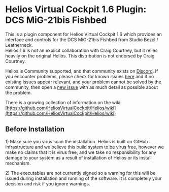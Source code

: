 # **Helios Virtual Cockpit 1.6 Plugin: DCS MiG-21bis Fishbed**
   
This is a plugin component for Helios Virtual Cockpit 1.6 which provides an interface and controls for the DCS MiG-21bis Fishbed from Studio Bezcl / Leatherneck.  
Helios 1.6 is not an explicit collaboration with Craig Courtney, but it relies heavily on the original Helios.  This distribution is not endorsed by Craig Courtney.   
                                                                      
Helios is Community supported, and that community exists on [Discord](https://github.com/HeliosVirtualCockpit/Helios/wiki/Get-Help-with-Profiles#capt-zeen). If you encounter problems, please check for known issues [here](https://github.com/HeliosVirtualCockpit/Helios/issues) and if no existing issues appear relevant, and your problem cannot be solved by the community, then open a [new issue](https://github.com/HeliosVirtualCockpit/Helios/issues) with as much detail as possible about the problem.  
   
There is a growing collection of information on the wiki:  
[https://github.com/HeliosVirtualCockpit/Helios/wiki](https://github.com/HeliosVirtualCockpit/Helios/wiki)

## **Before Installation**

1\) Make sure you virus scan the installation.  Helios is built on GitHub infrastructure and we believe this build system to be virus free, however we make no claims that it is virus free, and we take no responsibility for any damage to your system as a result of installation of Helios or its install mechanism.   
   
2\) The executables are not currently signed so a warning for this will be issued during installation and running of the software.  It is completely your decision and risk if you ignore warnings.  
   

